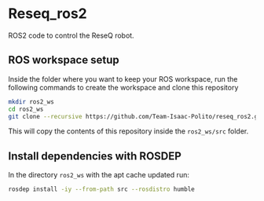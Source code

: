 # Reseq_ros2

ROS2 code to control the ReseQ robot.

## ROS workspace setup

Inside the folder where you want to keep your ROS workspace, run the following commands to create the workspace and clone this repository

```bash
mkdir ros2_ws
cd ros2_ws
git clone --recursive https://github.com/Team-Isaac-Polito/reseq_ros2.git src
```

This will copy the contents of this repository inside the `ros2_ws/src` folder.

## Install dependencies with ROSDEP

In the directory `ros2_ws` with the apt cache updated run:
```bash
rosdep install -iy --from-path src --rosdistro humble
```